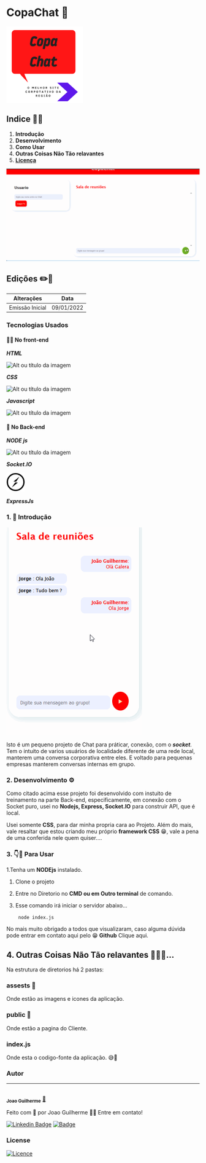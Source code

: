 # CopaChat 💬

<img align="center" width="200px" src="./assets/logoCopaChat.png"/>


## Indice 👨‍💻
1. **Introdução**
1. **Desenvolvimento**
1. **Como Usar**
1. **Outras Coisas Não Tão relavantes**
1. [**Licença**](#License)

<img src="./assets/CopaChatGif.gif"/>

## Edições ✏️📑

Alterações   | Data
:---------: | :------:
Emissão Inicial | 09/01/2022

### Tecnologias Usados
#### 🧑‍💻 No front-end
**_HTML_**

![Alt ou título da imagem](https://img.icons8.com/color/48/000000/html-5--v1.png)

**_CSS_**

![Alt ou título da imagem](https://img.icons8.com/color/48/000000/css3.png)

**_Javascript_**


![Alt ou título da imagem](https://img.icons8.com/color/48/000000/javascript--v1.png)

#### 👥 No Back-end
**_NODE js_**

![Alt ou título da imagem](https://img.icons8.com/fluency/48/000000/node-js.png)

**_Socket.IO_**

<img width="48px" src="./assets/Socket-io.png"/>

**_ExpressJs_**



### 1. 🚪 Introdução
<img src="./assets/CopaChatGifTel.gif"/>

Isto é um pequeno projeto de Chat para práticar, conexão, com o ***socket***. Tem o intuito de varios usuários
de localidade diferente de uma rede local, manterem uma conversa corporativa entre eles. E voltado para 
pequenas empresas manterem conversas internas em grupo.

### 2. Desenvolvimento ⚙️

Como citado acima esse projeto foi desenvolvido com instuito 
de treinamento na parte Back-end, especificamente, em conexão com o Socket puro, usei no **Nodejs, Express, Socket.IO**
para construir API, que é local. 

Usei somente **CSS**, para dar minha propria cara ao Projeto. Além do mais, vale resaltar que estou criando
meu próprio **framework CSS**  😁, vale a pena de uma conferida nele quem quiser....
### 3. 👇🤘 Para Usar
1.Tenha um **NODEjs** instalado.
1. Clone o projeto 
1. Entre no Diretorio no **CMD ou em Outro terminal** de comando.
1. Esse comando irá iniciar o servidor abaixo...


        node index.js


No mais muito obrigado a todos que visualizaram, caso alguma dúvida pode entrar em contato aqui pelo 😁 **Github** Clique aqui.



## 4. Outras Coisas Não Tão relavantes 📁😅🤪...

Na estrutura de diretorios há 2 pastas:

### assests 📁
Onde estão as imagens e icones da aplicação.
### public 📁
Onde estão a pagina do Cliente.
### index.js
Onde esta o codigo-fonte da aplicação. 😅🤗


### Autor
---
 <img style="border-radius: 50%;" src="https://avatars.githubusercontent.com/u/80895578?v=4" width="100px;" alt=""/>
 <br />
 <sub><b>Joao Guilherme</b></sub></a> <a href="https://github.com/JoaoG23/">🚀</a>


Feito com 🤭 por Joao Guilherme 👋🏽 Entre em contato!

[![Linkedin Badge](https://img.shields.io/badge/-Joao-blue?style=flat-square&logo=Linkedin&logoColor=white&link=https://www.linkedin.com/in/jaoo/)](https://www.linkedin.com/in/joaog123/) 
[![Badge](https://img.shields.io/badge/-joaoguilherme94@live.com-c80?style=flat-square&logo=Microsoft&logoColor=white&link=mailto:joaoguilherme94@live.com)](mailto:joaoguilherme94@live.com)


### **License**

[![Licence](https://img.shields.io/github/license/Ileriayo/markdown-badges?style=for-the-badge)](./LICENSE)
